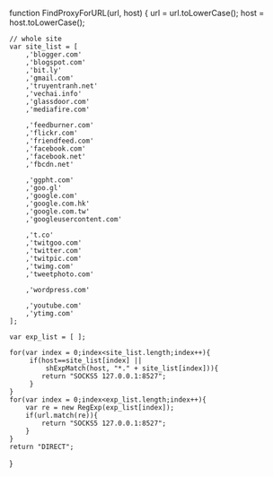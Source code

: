 function FindProxyForURL(url, host)
{
    url = url.toLowerCase();
    host = host.toLowerCase();
    
    // whole site
    var site_list = [
        ,'blogger.com'
        ,'blogspot.com'
        ,'bit.ly'
        ,'gmail.com'
        ,'truyentranh.net'
        ,'vechai.info'
        ,'glassdoor.com'
        ,'mediafire.com'
        
        ,'feedburner.com'
        ,'flickr.com'
        ,'friendfeed.com'
        ,'facebook.com'
        ,'facebook.net'
        ,'fbcdn.net'

        ,'ggpht.com'
        ,'goo.gl'
        ,'google.com'
        ,'google.com.hk'
        ,'google.com.tw'
        ,'googleusercontent.com'

        ,'t.co'
        ,'twitgoo.com'
        ,'twitter.com'
        ,'twitpic.com'
        ,'twimg.com'
        ,'tweetphoto.com'

        ,'wordpress.com'

        ,'youtube.com'
        ,'ytimg.com'
    ];
    
    var exp_list = [ ];

    for(var index = 0;index<site_list.length;index++){
         if(host==site_list[index] ||
             shExpMatch(host, "*." + site_list[index])){
            return "SOCKS5 127.0.0.1:8527";
         }
    }
    for(var index = 0;index<exp_list.length;index++){
        var re = new RegExp(exp_list[index]);
        if(url.match(re)){
            return "SOCKS5 127.0.0.1:8527";
        }
    }
    return "DIRECT";
}
